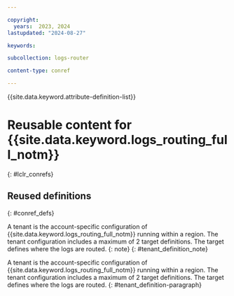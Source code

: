 ```yaml
---

copyright:
  years:  2023, 2024
lastupdated: "2024-08-27"

keywords:

subcollection: logs-router

content-type: conref

---
```


{{site.data.keyword.attribute-definition-list}}

# Reusable content for {{site.data.keyword.logs_routing_full_notm}}
{: #lclr_conrefs}



## Reused definitions
{: #conref_defs}

A tenant is the account-specific configuration of {{site.data.keyword.logs_routing_full_notm}} running within a region. The tenant configuration includes a maximum of 2 target definitions. The target defines where the logs are routed.
{: note}
{: #tenant_definition_note}

A tenant is the account-specific configuration of {{site.data.keyword.logs_routing_full_notm}} running within a region. The tenant configuration includes a maximum of 2 target definitions. The target defines where the logs are routed.
{: #tenant_definition-paragraph}
